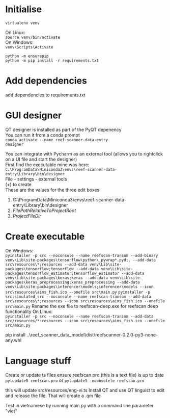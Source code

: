 # Initialise
`virtualenv venv`  

On Linux:  
`source venv/bin/activate`  
On Windows:  
`venv\Scripts\Activate`  

`python -m ensurepip`  
`python -m pip install -r requirements.txt`


# Add dependencies
add dependencies to requirements.txt

# GUI designer  
QT designer is installed as part of the PyQT depenency  
You can run it from a conda prompt  
`conda activate --name reef-scanner-data-entry`  
`designer`

You can integrate with Pycharm as an external tool (allows you to rightclick on a UI file and start the designer)  
First find the executable mine was here:  
`C:\ProgramData\Miniconda3\envs\reef-scanner-data-entry\Library\bin\designer`  
File - settings - external tools  
(+) to create  
These are the values for the three edit boxes  
1. C:\ProgramData\Miniconda3\envs\reef-scanner-data-entry\Library\bin\designer 
1. $FilePathRelativeToProjectRoot$
1. $ProjectFileDir$    

# Create executable  
On Windows:  
`pyinstaller -p src --noconsole --name reefscan-transom --add-binary venv\Lib\site-packages\tensorflow\python\_pywrap*.pyd;. --add-data src\resources\*;resources --add-data venv\Lib\site-packages\tensorflow;tensorflow --add-data venv\Lib\site-packages\tensorflow_estimator;tensorflow_estimator --add-data venv\Lib\site-packages\keras;keras --add-data venv\Lib\site-packages\keras_preprocessing;keras_preprocessing --add-data venv\Lib\site-packages\inferencer\models;inferencer\models --icon src\resources\aims_fish.ico --onefile src\main.py`
`pyinstaller -p src:simulated_src --noconsole --name reefscan-transom --add-data src\resources\*;resources --icon src\resources\aims_fish.ico --onefile src\main.py`
Rename the exe file to reefscan-deep.exe for reefscan deep functionality 
On Linux:  
`pyinstaller -p src --noconsole --name reefscan-transom --add-data src/resources/*:resources --icon src\resources\aims_fish.ico --onefile src/main.py`


pip install ..\reef_scanner_data_model\dist\reefscanner-0.2.0-py3-none-any.whl

# Language stuff

Create or update ts files
ensure reefscan.pro (this is a text file) is up to date
`pylupdate5 reefscan.pro`
or 
`pylupdate5 -noobsolete reefscan.pro`

this will update src/resources/eng-vi.ts
Install QT and use QT linguist to edit and release the file. That will create a .qm file 

Test in vietnamese by running main.py with a command line parameter "viet"
